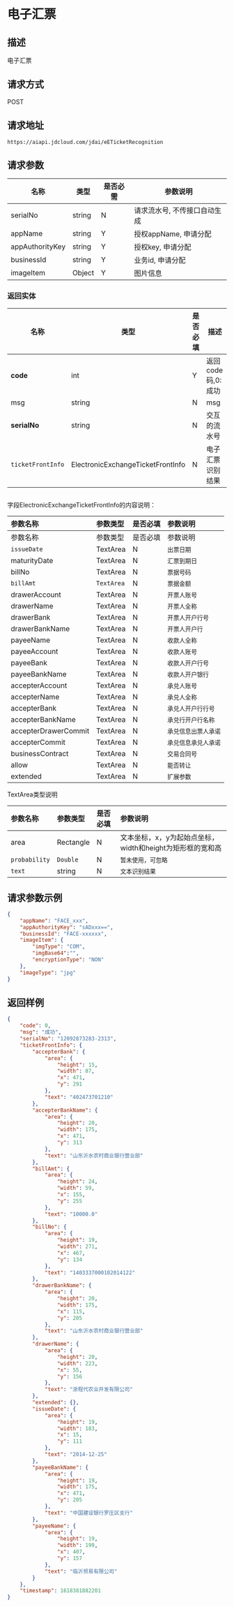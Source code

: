 # 电子汇票


## 描述
电子汇票

## 请求方式

POST

## 请求地址

```apl
https://aiapi.jdcloud.com/jdai/eETicketRecognition
```



## 请求参数

|名称|类型|是否必需|参数说明|
|---|---|---|---|
| serialNo | string | N      | 请求流水号, 不传接口自动生成                                 |
| appName | string | Y | 授权appName, 申请分配 |
| appAuthorityKey | string | Y | 授权key, 申请分配 |
| businessId | string | Y | 业务id, 申请分配 |
| imageItem | Object | Y | 图片信息 |



### 返回实体

|名称|类型| 是否必填 |描述|
|---|---|---|---|
|**code**|int|Y| 返回code码,0:成功  |
|msg|string| N | msg                |
|**serialNo**|string|N| 交互的流水号 |
|`ticketFrontInfo`|ElectronicExchangeTicketFrontInfo|N|电子汇票识别结果|

## 

字段ElectronicExchangeTicketFrontInfo的内容说明：

| 参数名称             | 参数类型   | 是否必填 | 参数说明             |
| :------------------- | :--------- | :------- | :------------------- |
| 参数名称             | 参数类型   | 是否必填 | 参数说明             |
| `issueDate`          | TextArea   | N        | `出票日期`           |
| maturityDate         | TextArea   | N        | `汇票到期日`         |
| billNo               | TextArea   | N        | `票据号码`           |
| `billAmt`            | `TextArea` | N        | `票据金额`           |
| drawerAccount        | TextArea   | N        | `开票人账号`         |
| drawerName           | TextArea   | N        | `开票人全称`         |
| drawerBank           | TextArea   | N        | `开票人开户行号`     |
| drawerBankName       | TextArea   | N        | `开票人开户行`       |
| payeeName            | TextArea   | N        | `收款人全称`         |
| payeeAccount         | TextArea   | N        | `收款人账号`         |
| payeeBank            | TextArea   | N        | `收款人开户行号`     |
| payeeBankName        | TextArea   | N        | `收款人开户银行`     |
| accepterAccount      | TextArea   | N        | `承兑人账号`         |
| accepterName         | TextArea   | N        | `承兑人全称`         |
| accepterBank         | TextArea   | N        | `承兑人开户行行号`   |
| accepterBankName     | TextArea   | N        | `承兑行开户行名称`   |
| accepterDrawerCommit | TextArea   | N        | `承兑信息出票人承诺` |
| accepterCommit       | TextArea   | N        | `承兑信息承兑人承诺` |
| businessContract     | TextArea   | N        | `交易合同号`         |
| allow                | TextArea   | N        | `能否转让`           |
| extended             | TextArea   | N        | `扩展参数`           |

TextArea类型说明

| 参数名称      | 参数类型  | 是否必填 | 参数说明                                                  |
| :------------ | :-------- | :------- | :-------------------------------------------------------- |
| area          | Rectangle | N        | 文本坐标，x，y为起始点坐标，width和height为矩形框的宽和高 |
| `probability` | `Double`  | N        | `暂未使用，可忽略`                                        |
| `text`        | string    | N        | `文本识别结果`                                            |

## 请求参数示例

```json
{
	"appName": "FACE_xxx",
	"appAuthorityKey": "sADxxx==",
	"businessId": "FACE-xxxxxx",
	"imageItem": {
		"imgType": "COM",
		"imgBase64":"",
		"encryptionType": "NON"
	},
	"imageType": "jpg"
}
```

## 返回样例

```json
{
    "code": 0,
    "msg": "成功",
    "serialNo": "12092873283-2313",
    "ticketFrontInfo": {
        "accepterBank": {
            "area": {
                "height": 15,
                "width": 87,
                "x": 471,
                "y": 291
            },
            "text": "402473701210"
        },
        "accepterBankName": {
            "area": {
                "height": 20,
                "width": 175,
                "x": 471,
                "y": 313
            },
            "text": "山东沂水农村商业银行营业部"
        },
        "billAmt": {
            "area": {
                "height": 24,
                "width": 59,
                "x": 155,
                "y": 255
            },
            "text": "10000.0"
        },
        "billNo": {
            "area": {
                "height": 19,
                "width": 271,
                "x": 467,
                "y": 134
            },
            "text": "1403337000102014122"
        },
        "drawerBankName": {
            "area": {
                "height": 20,
                "width": 175,
                "x": 115,
                "y": 205
            },
            "text": "山东沂水农村商业银行营业部"
        },
        "drawerName": {
            "area": {
                "height": 20,
                "width": 223,
                "x": 55,
                "y": 156
            },
            "text": "浙程代农业开发有限公司"
        },
        "extended": {},
        "issueDate": {
            "area": {
                "height": 19,
                "width": 183,
                "x": 15,
                "y": 111
            },
            "text": "2014-12-25"
        },
        "payeeBankName": {
            "area": {
                "height": 19,
                "width": 175,
                "x": 471,
                "y": 205
            },
            "text": "中国建设银行罗庄区支行"
        },
        "payeeName": {
            "area": {
                "height": 19,
                "width": 199,
                "x": 407,
                "y": 157
            },
            "text": "临沂贸易有限公司"
        }
    },
    "timestamp": 1618381882201
}
```

